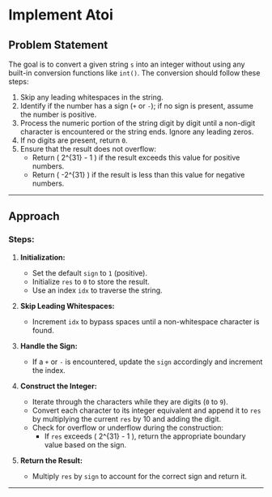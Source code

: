 # Implement Atoi

## Problem Statement
The goal is to convert a given string `s` into an integer without using any built-in conversion functions like `int()`. The conversion should follow these steps:

1. Skip any leading whitespaces in the string.
2. Identify if the number has a sign (`+` or `-`); if no sign is present, assume the number is positive.
3. Process the numeric portion of the string digit by digit until a non-digit character is encountered or the string ends. Ignore any leading zeros.
4. If no digits are present, return `0`.
5. Ensure that the result does not overflow:
   - Return \( 2^{31} - 1 \) if the result exceeds this value for positive numbers.
   - Return \( -2^{31} \) if the result is less than this value for negative numbers.

---

## Approach

### Steps:
1. **Initialization:**
   - Set the default `sign` to `1` (positive).
   - Initialize `res` to `0` to store the result.
   - Use an index `idx` to traverse the string.

2. **Skip Leading Whitespaces:**
   - Increment `idx` to bypass spaces until a non-whitespace character is found.

3. **Handle the Sign:**
   - If a `+` or `-` is encountered, update the `sign` accordingly and increment the index.

4. **Construct the Integer:**
   - Iterate through the characters while they are digits (`0` to `9`).
   - Convert each character to its integer equivalent and append it to `res` by multiplying the current `res` by 10 and adding the digit.
   - Check for overflow or underflow during the construction:
     - If `res` exceeds \( 2^{31} - 1 \), return the appropriate boundary value based on the sign.

5. **Return the Result:**
   - Multiply `res` by `sign` to account for the correct sign and return it.

---

